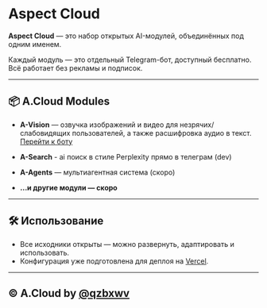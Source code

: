 # Aspect Cloud

**Aspect Cloud** — это набор открытых AI-модулей, объединённых под одним именем.

Каждый модуль — это отдельный Telegram-бот, доступный бесплатно. Всё работает без рекламы и подписок.

---

## 📦 A.Cloud Modules

- **A-Vision** — озвучка изображений и видео для незрячих/слабовидящих пользователей, а также расшифровка аудио в текст.  
  [Перейти к боту](https://t.me/aspectvisionbot)
  
- **A-Search** - ai поиск в стиле Perplexity прямо в телеграм (dev)

- **A-Agents** — мультиагентная система (скоро)

- **...и другие модули — скоро**

---

## 🛠 Использование

- Все исходники открыты — можно развернуть, адаптировать и использовать.
- Конфигурация уже подготовлена для деплоя на [Vercel](https://vercel.com).

---

## © A.Cloud by [@qzbxwv](https://github.com/qzbxwv)
